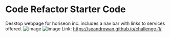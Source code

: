 # Code Refactor Starter Code
Desktop webpage for horiseon inc.
includes a nav bar with links to services offered.
![image](https://github.com/SeanDRowan/challenge-1/assets/132227570/b15ebc79-cc21-470a-a6ec-3a73a012bcc9)
![image](https://github.com/SeanDRowan/challenge-1/assets/132227570/80d441ce-2b53-49e9-82c3-5444c841820a)
Link: https://seandrowan.github.io/challenge-1/
